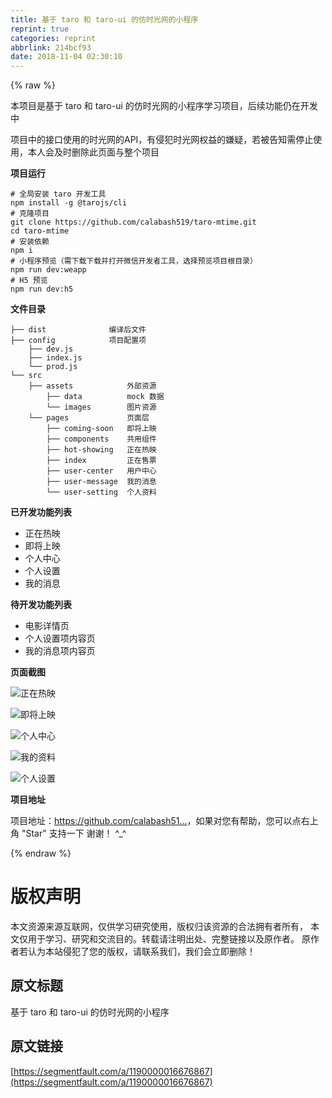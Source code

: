 ```yaml
---
title: 基于 taro 和 taro-ui 的仿时光网的小程序
reprint: true
categories: reprint
abbrlink: 214bcf93
date: 2018-11-04 02:30:10
---
```


{% raw %}
<p>&#x672C;&#x9879;&#x76EE;&#x662F;&#x57FA;&#x4E8E; taro &#x548C; taro-ui &#x7684;&#x4EFF;&#x65F6;&#x5149;&#x7F51;&#x7684;&#x5C0F;&#x7A0B;&#x5E8F;&#x5B66;&#x4E60;&#x9879;&#x76EE;&#xFF0C;&#x540E;&#x7EED;&#x529F;&#x80FD;&#x4ECD;&#x5728;&#x5F00;&#x53D1;&#x4E2D;</p><p>&#x9879;&#x76EE;&#x4E2D;&#x7684;&#x63A5;&#x53E3;&#x4F7F;&#x7528;&#x7684;&#x65F6;&#x5149;&#x7F51;&#x7684;API&#xFF0C;&#x6709;&#x4FB5;&#x72AF;&#x65F6;&#x5149;&#x7F51;&#x6743;&#x76CA;&#x7684;&#x5ACC;&#x7591;&#xFF0C;&#x82E5;&#x88AB;&#x544A;&#x77E5;&#x9700;&#x505C;&#x6B62;&#x4F7F;&#x7528;&#xFF0C;&#x672C;&#x4EBA;&#x4F1A;&#x53CA;&#x65F6;&#x5220;&#x9664;&#x6B64;&#x9875;&#x9762;&#x4E0E;&#x6574;&#x4E2A;&#x9879;&#x76EE;</p><p><strong>&#x9879;&#x76EE;&#x8FD0;&#x884C;</strong></p><div class="widget-codetool" style="display:none"><div class="widget-codetool--inner"><span class="selectCode code-tool" data-toggle="tooltip" data-placement="top" title="" data-original-title="&#x5168;&#x9009;"></span> <span type="button" class="copyCode code-tool" data-toggle="tooltip" data-placement="top" data-clipboard-text="# &#x5168;&#x5C40;&#x5B89;&#x88C5; taro &#x5F00;&#x53D1;&#x5DE5;&#x5177;
npm install -g @tarojs/cli
# &#x514B;&#x9686;&#x9879;&#x76EE;
git clone https://github.com/calabash519/taro-mtime.git
cd taro-mtime
# &#x5B89;&#x88C5;&#x4F9D;&#x8D56;
npm i
# &#x5C0F;&#x7A0B;&#x5E8F;&#x9884;&#x89C8;&#xFF08;&#x9700;&#x4E0B;&#x8F7D;&#x4E0B;&#x8F7D;&#x5E76;&#x6253;&#x5F00;&#x5FAE;&#x4FE1;&#x5F00;&#x53D1;&#x8005;&#x5DE5;&#x5177;&#xFF0C;&#x9009;&#x62E9;&#x9884;&#x89C8;&#x9879;&#x76EE;&#x6839;&#x76EE;&#x5F55;&#xFF09;
npm run dev:weapp
# H5 &#x9884;&#x89C8;
npm run dev:h5" title="" data-original-title="&#x590D;&#x5236;"></span> <span type="button" class="saveToNote code-tool" data-toggle="tooltip" data-placement="top" title="" data-original-title="&#x653E;&#x8FDB;&#x7B14;&#x8BB0;"></span></div></div><pre class="hljs vala"><code><span class="hljs-meta"># &#x5168;&#x5C40;&#x5B89;&#x88C5; taro &#x5F00;&#x53D1;&#x5DE5;&#x5177;</span>
npm install -g @tarojs/cli
<span class="hljs-meta"># &#x514B;&#x9686;&#x9879;&#x76EE;</span>
git clone https:<span class="hljs-comment">//github.com/calabash519/taro-mtime.git</span>
cd taro-mtime
<span class="hljs-meta"># &#x5B89;&#x88C5;&#x4F9D;&#x8D56;</span>
npm i
<span class="hljs-meta"># &#x5C0F;&#x7A0B;&#x5E8F;&#x9884;&#x89C8;&#xFF08;&#x9700;&#x4E0B;&#x8F7D;&#x4E0B;&#x8F7D;&#x5E76;&#x6253;&#x5F00;&#x5FAE;&#x4FE1;&#x5F00;&#x53D1;&#x8005;&#x5DE5;&#x5177;&#xFF0C;&#x9009;&#x62E9;&#x9884;&#x89C8;&#x9879;&#x76EE;&#x6839;&#x76EE;&#x5F55;&#xFF09;</span>
npm run dev:weapp
<span class="hljs-meta"># H5 &#x9884;&#x89C8;</span>
npm run dev:h5</code></pre><p><strong>&#x6587;&#x4EF6;&#x76EE;&#x5F55;</strong></p><div class="widget-codetool" style="display:none"><div class="widget-codetool--inner"><span class="selectCode code-tool" data-toggle="tooltip" data-placement="top" title="" data-original-title="&#x5168;&#x9009;"></span> <span type="button" class="copyCode code-tool" data-toggle="tooltip" data-placement="top" data-clipboard-text="&#x251C;&#x2500;&#x2500; dist              &#x7F16;&#x8BD1;&#x540E;&#x6587;&#x4EF6;
&#x251C;&#x2500;&#x2500; config            &#x9879;&#x76EE;&#x914D;&#x7F6E;&#x9879;
    &#x251C;&#x2500;&#x2500; dev.js             
    &#x251C;&#x2500;&#x2500; index.js           
    &#x2514;&#x2500;&#x2500; prod.js            
&#x2514;&#x2500;&#x2500; src
    &#x251C;&#x2500;&#x2500; assets            &#x5916;&#x90E8;&#x8D44;&#x6E90;
        &#x251C;&#x2500;&#x2500; data          mock &#x6570;&#x636E;
        &#x2514;&#x2500;&#x2500; images        &#x56FE;&#x7247;&#x8D44;&#x6E90;
    &#x2514;&#x2500;&#x2500; pages             &#x9875;&#x9762;&#x5C42; 
        &#x251C;&#x2500;&#x2500; coming-soon   &#x5373;&#x5C06;&#x4E0A;&#x6620;
        &#x251C;&#x2500;&#x2500; components    &#x5171;&#x7528;&#x7EC4;&#x4EF6;
        &#x251C;&#x2500;&#x2500; hot-showing   &#x6B63;&#x5728;&#x70ED;&#x6620;
        &#x251C;&#x2500;&#x2500; index         &#x6B63;&#x5728;&#x552E;&#x7968;
        &#x251C;&#x2500;&#x2500; user-center   &#x7528;&#x6237;&#x4E2D;&#x5FC3;
        &#x251C;&#x2500;&#x2500; user-message  &#x6211;&#x7684;&#x6D88;&#x606F;
        &#x2514;&#x2500;&#x2500; user-setting  &#x4E2A;&#x4EBA;&#x8D44;&#x6599;" title="" data-original-title="&#x590D;&#x5236;"></span> <span type="button" class="saveToNote code-tool" data-toggle="tooltip" data-placement="top" title="" data-original-title="&#x653E;&#x8FDB;&#x7B14;&#x8BB0;"></span></div></div><pre class="hljs mipsasm"><code>&#x251C;&#x2500;&#x2500; <span class="hljs-keyword">dist </span>             &#x7F16;&#x8BD1;&#x540E;&#x6587;&#x4EF6;
&#x251C;&#x2500;&#x2500; <span class="hljs-built_in">config</span>            &#x9879;&#x76EE;&#x914D;&#x7F6E;&#x9879;
    &#x251C;&#x2500;&#x2500; dev.<span class="hljs-keyword">js </span>            
    &#x251C;&#x2500;&#x2500; index.<span class="hljs-keyword">js </span>          
    &#x2514;&#x2500;&#x2500; prod.<span class="hljs-keyword">js </span>           
&#x2514;&#x2500;&#x2500; src
    &#x251C;&#x2500;&#x2500; assets            &#x5916;&#x90E8;&#x8D44;&#x6E90;
        &#x251C;&#x2500;&#x2500; data          mock &#x6570;&#x636E;
        &#x2514;&#x2500;&#x2500; images        &#x56FE;&#x7247;&#x8D44;&#x6E90;
    &#x2514;&#x2500;&#x2500; pages             &#x9875;&#x9762;&#x5C42; 
        &#x251C;&#x2500;&#x2500; coming-soon   &#x5373;&#x5C06;&#x4E0A;&#x6620;
        &#x251C;&#x2500;&#x2500; components    &#x5171;&#x7528;&#x7EC4;&#x4EF6;
        &#x251C;&#x2500;&#x2500; hot-<span class="hljs-keyword">showing </span>  &#x6B63;&#x5728;&#x70ED;&#x6620;
        &#x251C;&#x2500;&#x2500; index         &#x6B63;&#x5728;&#x552E;&#x7968;
        &#x251C;&#x2500;&#x2500; user-center   &#x7528;&#x6237;&#x4E2D;&#x5FC3;
        &#x251C;&#x2500;&#x2500; user-message  &#x6211;&#x7684;&#x6D88;&#x606F;
        &#x2514;&#x2500;&#x2500; user-setting  &#x4E2A;&#x4EBA;&#x8D44;&#x6599;</code></pre><p><strong>&#x5DF2;&#x5F00;&#x53D1;&#x529F;&#x80FD;&#x5217;&#x8868;</strong></p><ul><li>&#x6B63;&#x5728;&#x70ED;&#x6620;</li><li>&#x5373;&#x5C06;&#x4E0A;&#x6620;</li><li>&#x4E2A;&#x4EBA;&#x4E2D;&#x5FC3;</li><li>&#x4E2A;&#x4EBA;&#x8BBE;&#x7F6E;</li><li>&#x6211;&#x7684;&#x6D88;&#x606F;</li></ul><p><strong>&#x5F85;&#x5F00;&#x53D1;&#x529F;&#x80FD;&#x5217;&#x8868;</strong></p><ul><li>&#x7535;&#x5F71;&#x8BE6;&#x60C5;&#x9875;</li><li>&#x4E2A;&#x4EBA;&#x8BBE;&#x7F6E;&#x9879;&#x5185;&#x5BB9;&#x9875;</li><li>&#x6211;&#x7684;&#x6D88;&#x606F;&#x9879;&#x5185;&#x5BB9;&#x9875;</li></ul><p><strong>&#x9875;&#x9762;&#x622A;&#x56FE;</strong></p><p><span class="img-wrap"><img data-src="/img/bVbh8AB?w=316&amp;h=567" src="https://static.alili.tech/img/bVbh8AB?w=316&amp;h=567" alt="&#x6B63;&#x5728;&#x70ED;&#x6620;" title="&#x6B63;&#x5728;&#x70ED;&#x6620;" style="cursor:pointer;display:inline"></span></p><p><span class="img-wrap"><img data-src="/img/bVbh8Al?w=316&amp;h=563" src="https://static.alili.tech/img/bVbh8Al?w=316&amp;h=563" alt="&#x5373;&#x5C06;&#x4E0A;&#x6620;" title="&#x5373;&#x5C06;&#x4E0A;&#x6620;" style="cursor:pointer;display:inline"></span></p><p><span class="img-wrap"><img data-src="/img/bVbh8AD?w=318&amp;h=567" src="https://static.alili.tech/img/bVbh8AD?w=318&amp;h=567" alt="&#x4E2A;&#x4EBA;&#x4E2D;&#x5FC3;" title="&#x4E2A;&#x4EBA;&#x4E2D;&#x5FC3;" style="cursor:pointer;display:inline"></span></p><p><span class="img-wrap"><img data-src="/img/bVbh8AE?w=316&amp;h=564" src="https://static.alili.tech/img/bVbh8AE?w=316&amp;h=564" alt="&#x6211;&#x7684;&#x8D44;&#x6599;" title="&#x6211;&#x7684;&#x8D44;&#x6599;" style="cursor:pointer;display:inline"></span></p><p><span class="img-wrap"><img data-src="/img/bVbh8AF?w=317&amp;h=562" src="https://static.alili.tech/img/bVbh8AF?w=317&amp;h=562" alt="&#x4E2A;&#x4EBA;&#x8BBE;&#x7F6E;" title="&#x4E2A;&#x4EBA;&#x8BBE;&#x7F6E;" style="cursor:pointer;display:inline"></span></p><p><strong>&#x9879;&#x76EE;&#x5730;&#x5740;</strong></p><p>&#x9879;&#x76EE;&#x5730;&#x5740;&#xFF1A;<a href="https://github.com/calabash519/taro-mtime" rel="nofollow noreferrer" target="_blank">https://github.com/calabash51...</a>&#xFF0C;&#x5982;&#x679C;&#x5BF9;&#x60A8;&#x6709;&#x5E2E;&#x52A9;&#xFF0C;&#x60A8;&#x53EF;&#x4EE5;&#x70B9;&#x53F3;&#x4E0A;&#x89D2; &quot;Star&quot; &#x652F;&#x6301;&#x4E00;&#x4E0B; &#x8C22;&#x8C22;&#xFF01; ^_^</p>
{% endraw %}

# 版权声明
本文资源来源互联网，仅供学习研究使用，版权归该资源的合法拥有者所有，
本文仅用于学习、研究和交流目的。转载请注明出处、完整链接以及原作者。
原作者若认为本站侵犯了您的版权，请联系我们，我们会立即删除！

## 原文标题
基于 taro 和 taro-ui 的仿时光网的小程序

## 原文链接
[https://segmentfault.com/a/1190000016676867](https://segmentfault.com/a/1190000016676867)

